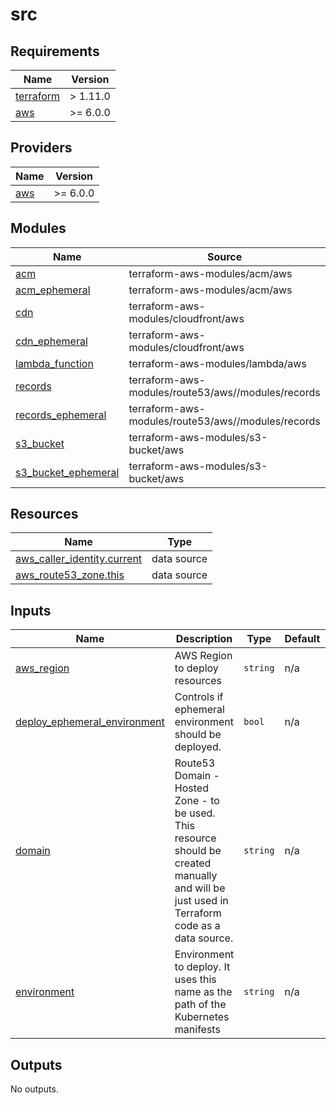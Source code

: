 # src

<!-- BEGIN_TF_DOCS -->
## Requirements

| Name | Version |
|------|---------|
| <a name="requirement_terraform"></a> [terraform](#requirement\_terraform) | > 1.11.0 |
| <a name="requirement_aws"></a> [aws](#requirement\_aws) | >= 6.0.0 |

## Providers

| Name | Version |
|------|---------|
| <a name="provider_aws"></a> [aws](#provider\_aws) | >= 6.0.0 |

## Modules

| Name | Source | Version |
|------|--------|---------|
| <a name="module_acm"></a> [acm](#module\_acm) | terraform-aws-modules/acm/aws | 5.1.1 |
| <a name="module_acm_ephemeral"></a> [acm\_ephemeral](#module\_acm\_ephemeral) | terraform-aws-modules/acm/aws | 5.1.1 |
| <a name="module_cdn"></a> [cdn](#module\_cdn) | terraform-aws-modules/cloudfront/aws | 5.0.0 |
| <a name="module_cdn_ephemeral"></a> [cdn\_ephemeral](#module\_cdn\_ephemeral) | terraform-aws-modules/cloudfront/aws | 5.0.0 |
| <a name="module_lambda_function"></a> [lambda\_function](#module\_lambda\_function) | terraform-aws-modules/lambda/aws | 8.1.0 |
| <a name="module_records"></a> [records](#module\_records) | terraform-aws-modules/route53/aws//modules/records | 5.0.0 |
| <a name="module_records_ephemeral"></a> [records\_ephemeral](#module\_records\_ephemeral) | terraform-aws-modules/route53/aws//modules/records | 5.0.0 |
| <a name="module_s3_bucket"></a> [s3\_bucket](#module\_s3\_bucket) | terraform-aws-modules/s3-bucket/aws | 5.7.0 |
| <a name="module_s3_bucket_ephemeral"></a> [s3\_bucket\_ephemeral](#module\_s3\_bucket\_ephemeral) | terraform-aws-modules/s3-bucket/aws | 5.7.0 |

## Resources

| Name | Type |
|------|------|
| [aws_caller_identity.current](https://registry.terraform.io/providers/hashicorp/aws/latest/docs/data-sources/caller_identity) | data source |
| [aws_route53_zone.this](https://registry.terraform.io/providers/hashicorp/aws/latest/docs/data-sources/route53_zone) | data source |

## Inputs

| Name | Description | Type | Default | Required |
|------|-------------|------|---------|:--------:|
| <a name="input_aws_region"></a> [aws\_region](#input\_aws\_region) | AWS Region to deploy resources | `string` | n/a | yes |
| <a name="input_deploy_ephemeral_environment"></a> [deploy\_ephemeral\_environment](#input\_deploy\_ephemeral\_environment) | Controls if ephemeral environment should be deployed. | `bool` | n/a | yes |
| <a name="input_domain"></a> [domain](#input\_domain) | Route53 Domain - Hosted Zone - to be used. This resource should be created manually and will be just used in Terraform code as a data source. | `string` | n/a | yes |
| <a name="input_environment"></a> [environment](#input\_environment) | Environment to deploy. It uses this name as the path of the Kubernetes manifests | `string` | n/a | yes |

## Outputs

No outputs.
<!-- END_TF_DOCS -->
